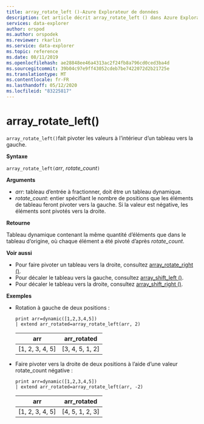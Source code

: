 ```yaml
---
title: array_rotate_left ()-Azure Explorateur de données
description: Cet article décrit array_rotate_left () dans Azure Explorateur de données.
services: data-explorer
author: orspod
ms.author: orspodek
ms.reviewer: rkarlin
ms.service: data-explorer
ms.topic: reference
ms.date: 08/11/2019
ms.openlocfilehash: ae28848ee46a4313ac2f24fb8a796cd0ced3ba4d
ms.sourcegitcommit: 39b04c97e9ff43052cdeb7be7422072d2b21725e
ms.translationtype: MT
ms.contentlocale: fr-FR
ms.lasthandoff: 05/12/2020
ms.locfileid: "83225817"
---
```

# <a name="array_rotate_left"></a>array_rotate_left()

`array_rotate_left()`fait pivoter les valeurs à l’intérieur d’un tableau vers la gauche.

**Syntaxe**

`array_rotate_left(`*arr*, *rotate_count*`)`

**Arguments**

* *arr*: tableau d’entrée à fractionner, doit être un tableau dynamique.
* *rotate_count*: entier spécifiant le nombre de positions que les éléments de tableau feront pivoter vers la gauche. Si la valeur est négative, les éléments sont pivotés vers la droite.

**Retourne**

Tableau dynamique contenant la même quantité d’éléments que dans le tableau d’origine, où chaque élément a été pivoté d’après *rotate_count*.

**Voir aussi**

* Pour faire pivoter un tableau vers la droite, consultez [array_rotate_right ()](array_rotate_rightfunction.md).
* Pour décaler le tableau vers la gauche, consultez [array_shift_left ()](array_shift_leftfunction.md).
* Pour décaler le tableau vers la droite, consultez [array_shift_right ()](array_shift_rightfunction.md).

**Exemples**

* Rotation à gauche de deux positions :

    <!-- csl: https://help.kusto.windows.net:443/Samples -->
    ```kusto
    print arr=dynamic([1,2,3,4,5]) 
    | extend arr_rotated=array_rotate_left(arr, 2)
    ```
    
    |arr|arr_rotated|
    |---|---|
    |[1, 2, 3, 4, 5]|[3, 4, 5, 1, 2]|

* Faire pivoter vers la droite de deux positions à l’aide d’une valeur rotate_count négative :

    <!-- csl: https://help.kusto.windows.net:443/Samples -->
    ```kusto
    print arr=dynamic([1,2,3,4,5]) 
    | extend arr_rotated=array_rotate_left(arr, -2)
    ```
    
    |arr|arr_rotated|
    |---|---|
    |[1, 2, 3, 4, 5]|[4, 5, 1, 2, 3]|